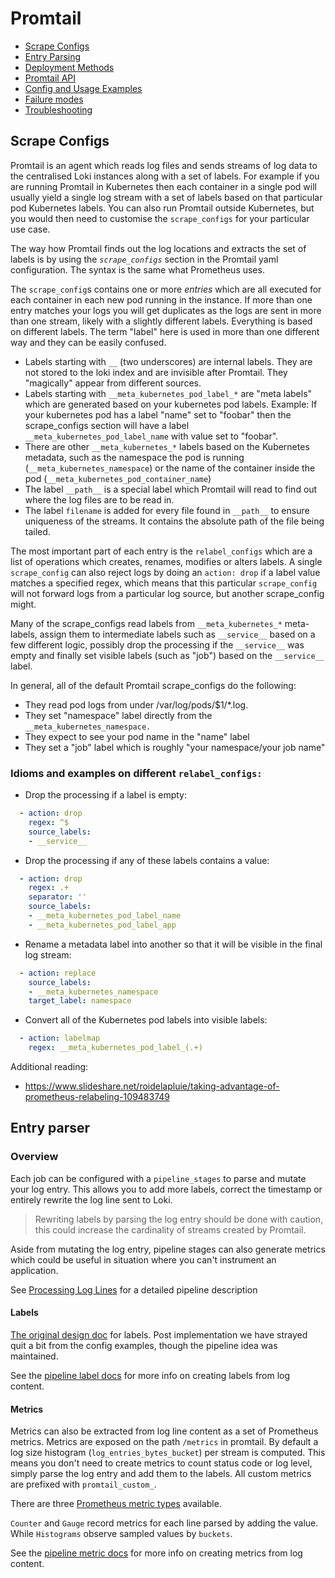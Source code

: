 # Promtail

  * [Scrape Configs](#scrape-configs)
  * [Entry Parsing](#entry-parser)
  * [Deployment Methods](./promtail/deployment-methods.md)
  * [Promtail API](./promtail/api.md)
  * [Config and Usage Examples](./promtail/config-examples.md)
  * [Failure modes](./promtail/known-failure-modes.md)
  * [Troubleshooting](./troubleshooting.md)

## Scrape Configs

Promtail is an agent which reads log files and sends streams of log data to
the centralised Loki instances along with a set of labels. For example if you are running Promtail in Kubernetes
then each container in a single pod will usually yield a single log stream with a set of labels
based on that particular pod Kubernetes labels. You can also run Promtail outside Kubernetes, but you would
then need to customise the `scrape_configs` for your particular use case.

The way how Promtail finds out the log locations and extracts the set of labels is by using the *`scrape_configs`*
section in the Promtail yaml configuration. The syntax is the same what Prometheus uses.

The `scrape_config`s contains one or more *entries* which are all executed for each container in each new pod running
in the instance. If more than one entry matches your logs you will get duplicates as the logs are sent in more than
one stream, likely with a slightly different labels. Everything is based on different labels.
The term "label" here is used in more than one different way and they can be easily confused.

* Labels starting with `__` (two underscores) are internal labels. They are not stored to the loki index and are
  invisible after Promtail. They "magically" appear from different sources.
* Labels starting with `__meta_kubernetes_pod_label_*` are "meta labels" which are generated based on your kubernetes
  pod labels. Example: If your kubernetes pod has a label "name" set to "foobar" then the scrape_configs section
  will have a label `__meta_kubernetes_pod_label_name` with value set to "foobar".
* There are other `__meta_kubernetes_*` labels based on the Kubernetes metadata, such as the namespace the pod is
  running (`__meta_kubernetes_namespace`) or the name of the container inside the pod (`__meta_kubernetes_pod_container_name`)
* The label `__path__` is a special label which Promtail will read to find out where the log files are to be read in.
* The label `filename` is added for every file found in `__path__` to ensure uniqueness of the streams. It contains the absolute path of the file being tailed.

The most important part of each entry is the `relabel_configs` which are a list of operations which creates,
renames, modifies or alters labels. A single `scrape_config` can also reject logs by doing an `action: drop` if
a label value matches a specified regex, which means that this particular `scrape_config` will not forward logs
from a particular log source, but another scrape_config might.

Many of the scrape_configs read labels from `__meta_kubernetes_*` meta-labels, assign them to intermediate labels
such as `__service__` based on a few different logic, possibly drop the processing if the `__service__` was empty
and finally set visible labels (such as "job") based on the `__service__` label.

In general, all of the default Promtail scrape_configs do the following:
 * They read pod logs from under /var/log/pods/$1/*.log.
 * They set "namespace" label directly from the `__meta_kubernetes_namespace.`
 * They expect to see your pod name in the "name" label
 * They set a "job" label which is roughly "your namespace/your job name"

### Idioms and examples on different `relabel_configs:`

* Drop the processing if a label is empty:
```yaml
  - action: drop
    regex: ^$
    source_labels:
    - __service__
```
* Drop the processing if any of these labels contains a value:
```yaml
  - action: drop
    regex: .+
    separator: ''
    source_labels:
    - __meta_kubernetes_pod_label_name
    - __meta_kubernetes_pod_label_app
```
* Rename a metadata label into another so that it will be visible in the final log stream:
```yaml
  - action: replace
    source_labels:
    - __meta_kubernetes_namespace
    target_label: namespace
```
* Convert all of the Kubernetes pod labels into visible labels:
```yaml
  - action: labelmap
    regex: __meta_kubernetes_pod_label_(.+)
```


Additional reading:
 * https://www.slideshare.net/roidelapluie/taking-advantage-of-prometheus-relabeling-109483749

## Entry parser

### Overview

Each job can be configured with a `pipeline_stages` to parse and mutate your log entry.
This allows you to add more labels, correct the timestamp or entirely rewrite the log line sent to Loki.

> Rewriting labels by parsing the log entry should be done with caution, this could increase the cardinality
> of streams created by Promtail.

Aside from mutating the log entry, pipeline stages can also generate metrics which could be useful in situation where you can't instrument an application.

See [Processing Log Lines](./logentry/processing-log-lines.md) for a detailed pipeline description

#### Labels

[The original design doc](./design-documents/labels.md) for labels.  Post implementation we have strayed quit a bit from the config examples, though the pipeline idea was maintained.

See the [pipeline label docs](./logentry/processing-log-lines.md#labels) for more info on creating labels from log content.

#### Metrics

Metrics can also be extracted from log line content as a set of Prometheus metrics. Metrics are exposed on the path `/metrics` in promtail. By default a log size histogram (`log_entries_bytes_bucket`) per stream is computed. This means you don't need to create metrics to count status code or log level, simply parse the log entry and add them to the labels. All custom metrics are prefixed with `promtail_custom_`.

There are three [Prometheus metric types](https://prometheus.io/docs/concepts/metric_types/) available.

`Counter` and `Gauge` record metrics for each line parsed by adding the value. While `Histograms` observe sampled values by `buckets`.

See the [pipeline metric docs](./logentry/processing-log-lines.md#metrics) for more info on creating metrics from log content.

